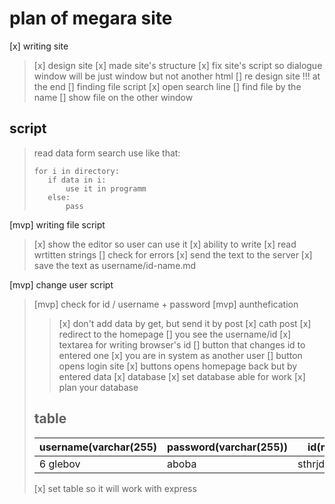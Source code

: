 # plan of megara site
[x] writing site
>[x] design site
>[x] made site's structure
>[x] fix site's script so dialogue window will be just window but not another html
>[] re design site !!! at the end
[] finding file script
>[x] open search line
>[] find file by the name
>[] show file on the other window
## script
>read data form search use like that:
>```
>for i in directory:
>    if data in i:
>        use it in programm
>    else:
>        pass
>```

[mvp] writing file script
>[x] show the editor so user can use it
>[x] ability to write
>[x] read wrtitten strings
>[] check for errors
>[x] send the text to the server
>[x] save the text as username/id-name.md

[mvp] change user script
>[mvp] check for id / username + password
>[mvp] aunthefication
>>[x] don't add data by get, but send it by post
>>[x] cath post
>>[x] redirect to the homepage
>[] you see the username/id
>[x] textarea for writing browser's id
>[] button that changes id to entered one
>[x] you are in system as another user
>[] button opens login site
>[x] buttons opens homepage back but by entered data
[x] database
>[x] set database able for work
>[x] plan your database
>## table 
>|username(varchar(255)|password(varchar(255))|id(mediumtext)
>|---|---|---|
>|6 glebov             |aboba                 |sthrjdhmjdghmfghm
>
>[x] set table so it will work with express
